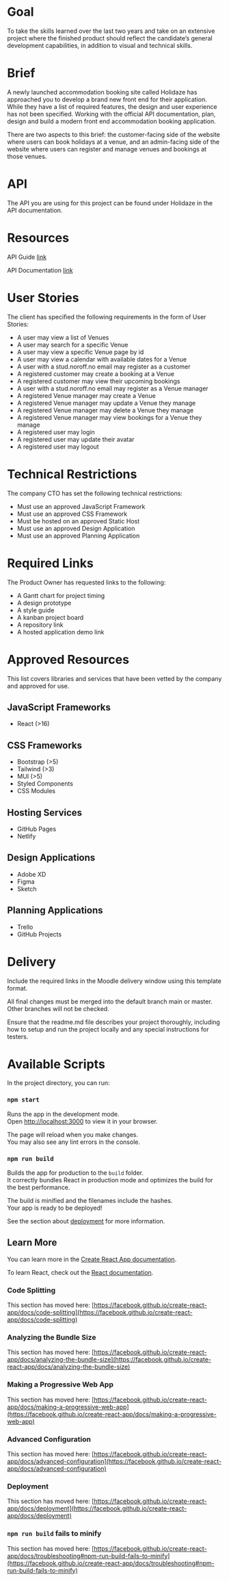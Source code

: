 # Goal

To take the skills learned over the last two years and take on an extensive project where the finished product should reflect the candidate’s general development capabilities, in addition to visual and technical skills.

# Brief
A newly launched accommodation booking site called Holidaze has approached you to develop a brand new front end for their application. While they have a list of required features, the design and user experience has not been specified. Working with the official API documentation, plan, design and build a modern front end accommodation booking application.

There are two aspects to this brief: the customer-facing side of the website where users can book holidays at a venue, and an admin-facing side of the website where users can register and manage venues and bookings at those venues.

# API
The API you are using for this project can be found under Holidaze in the API documentation.

# Resources
API Guide [link](https://docs.noroff.dev/)

API Documentation [link](https://nf-api.onrender.com/docs/static/index.html)


# User Stories
The client has specified the following requirements in the form of User Stories:

- A user may view a list of Venues
- A user may search for a specific Venue
- A user may view a specific Venue page by id
- A user may view a calendar with available dates for a Venue
- A user with a stud.noroff.no email may register as a customer
- A registered customer may create a booking at a Venue
- A registered customer may view their upcoming bookings
- A user with a stud.noroff.no email may register as a Venue manager
- A registered Venue manager may create a Venue
- A registered Venue manager may update a Venue they manage
- A registered Venue manager may delete a Venue they manage
- A registered Venue manager may view bookings for a Venue they manage
- A registered user may login
- A registered user may update their avatar
- A registered user may logout

# Technical Restrictions
The company CTO has set the following technical restrictions:

- Must use an approved JavaScript Framework
- Must use an approved CSS Framework
- Must be hosted on an approved Static Host
- Must use an approved Design Application
- Must use an approved Planning Application

# Required Links
The Product Owner has requested links to the following:

- A Gantt chart for project timing
- A design prototype
- A style guide
- A kanban project board
- A repository link
- A hosted application demo link

# Approved Resources
This list covers libraries and services that have been vetted by the company and approved for use.

## JavaScript Frameworks
- React (>16)

## CSS Frameworks
- Bootstrap (>5)
- Tailwind (>3)
- MUI (>5)
- Styled Components
- CSS Modules

## Hosting Services
- GitHub Pages
- Netlify

## Design Applications
- Adobe XD
- Figma
- Sketch

## Planning Applications
- Trello
- GitHub Projects

# Delivery
Include the required links in the Moodle delivery window using this template format.

All final changes must be merged into the default branch main or master. Other branches will not be checked.

Ensure that the readme.md file describes your project thoroughly, including how to setup and run the project locally and any special instructions for testers.

# Available Scripts

In the project directory, you can run:

### `npm start`

Runs the app in the development mode.\
Open [http://localhost:3000](http://localhost:3000) to view it in your browser.

The page will reload when you make changes.\
You may also see any lint errors in the console.

### `npm run build`

Builds the app for production to the `build` folder.\
It correctly bundles React in production mode and optimizes the build for the best performance.

The build is minified and the filenames include the hashes.\
Your app is ready to be deployed!

See the section about [deployment](https://facebook.github.io/create-react-app/docs/deployment) for more information.


## Learn More

You can learn more in the [Create React App documentation](https://facebook.github.io/create-react-app/docs/getting-started).

To learn React, check out the [React documentation](https://reactjs.org/).

### Code Splitting

This section has moved here: [https://facebook.github.io/create-react-app/docs/code-splitting](https://facebook.github.io/create-react-app/docs/code-splitting)

### Analyzing the Bundle Size

This section has moved here: [https://facebook.github.io/create-react-app/docs/analyzing-the-bundle-size](https://facebook.github.io/create-react-app/docs/analyzing-the-bundle-size)

### Making a Progressive Web App

This section has moved here: [https://facebook.github.io/create-react-app/docs/making-a-progressive-web-app](https://facebook.github.io/create-react-app/docs/making-a-progressive-web-app)

### Advanced Configuration

This section has moved here: [https://facebook.github.io/create-react-app/docs/advanced-configuration](https://facebook.github.io/create-react-app/docs/advanced-configuration)

### Deployment

This section has moved here: [https://facebook.github.io/create-react-app/docs/deployment](https://facebook.github.io/create-react-app/docs/deployment)

### `npm run build` fails to minify

This section has moved here: [https://facebook.github.io/create-react-app/docs/troubleshooting#npm-run-build-fails-to-minify](https://facebook.github.io/create-react-app/docs/troubleshooting#npm-run-build-fails-to-minify)
